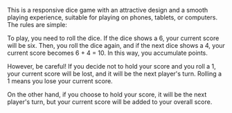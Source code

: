 This is a responsive dice game with an attractive design and a smooth playing experience, suitable for playing on phones, tablets, or computers. The rules are simple:

To play, you need to roll the dice. 
If the dice shows a 6, your current score will be six. 
Then, you roll the dice again, and if the next dice shows a 4, your current score becomes 6 + 4 = 10. 
In this way, you accumulate points.

However, be careful! 
If you decide not to hold your score and you roll a 1, your current score will be lost, and it will be the next player's turn. 
Rolling a 1 means you lose your current score.

On the other hand, if you choose to hold your score, it will be the next player's turn, but your current score will be added to your overall score.
